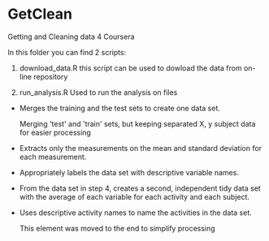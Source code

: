 # GetClean
Getting and Cleaning data 4 Coursera

In this folder you can find 2 scripts:

1) download_data.R
this script can be used to dowload the data from on-line repository

2) run_analysis.R
Used to run the analysis on files

- Merges the training and the test sets to create one data set. 

  Merging 'test' and 'train' sets, but keeping separated X, y subject data for easier processing
  
- Extracts only the measurements on the mean and standard deviation for each measurement.

- Appropriately labels the data set with descriptive variable names.


- From the data set in step 4, creates a second, independent tidy data set with the average of each variable for each activity and each subject.

- Uses descriptive activity names to name the activities in the data set.
 
  This element was moved to the end to simplify processing


